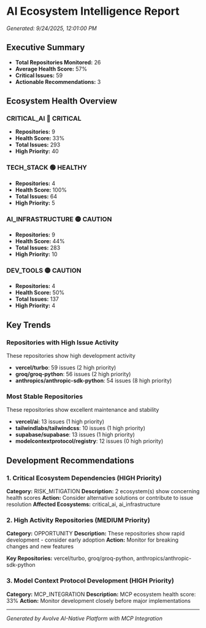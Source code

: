 # AI Ecosystem Intelligence Report
*Generated: 9/24/2025, 12:01:00 PM*

## Executive Summary
- **Total Repositories Monitored:** 26
- **Average Health Score:** 57%
- **Critical Issues:** 59
- **Actionable Recommendations:** 3

## Ecosystem Health Overview

### CRITICAL_AI 🔴 CRITICAL
- **Repositories:** 9
- **Health Score:** 33%
- **Total Issues:** 293
- **High Priority:** 40

### TECH_STACK 🟢 HEALTHY
- **Repositories:** 4
- **Health Score:** 100%
- **Total Issues:** 64
- **High Priority:** 5

### AI_INFRASTRUCTURE 🟡 CAUTION
- **Repositories:** 9
- **Health Score:** 44%
- **Total Issues:** 283
- **High Priority:** 10

### DEV_TOOLS 🟡 CAUTION
- **Repositories:** 4
- **Health Score:** 50%
- **Total Issues:** 137
- **High Priority:** 4


## Key Trends

### Repositories with High Issue Activity
These repositories show high development activity

- **vercel/turbo**: 59 issues (2 high priority)
- **groq/groq-python**: 56 issues (2 high priority)
- **anthropics/anthropic-sdk-python**: 54 issues (8 high priority)

### Most Stable Repositories
These repositories show excellent maintenance and stability

- **vercel/ai**: 13 issues (1 high priority)
- **tailwindlabs/tailwindcss**: 10 issues (1 high priority)
- **supabase/supabase**: 13 issues (1 high priority)
- **modelcontextprotocol/registry**: 12 issues (0 high priority)


## Development Recommendations

### 1. Critical Ecosystem Dependencies (HIGH Priority)
**Category:** RISK_MITIGATION
**Description:** 2 ecosystem(s) show concerning health scores
**Action:** Consider alternative solutions or contribute to issue resolution
**Affected Ecosystems:** critical_ai, ai_infrastructure


### 2. High Activity Repositories (MEDIUM Priority)
**Category:** OPPORTUNITY
**Description:** These repositories show rapid development - consider early adoption
**Action:** Monitor for breaking changes and new features

**Key Repositories:** vercel/turbo, groq/groq-python, anthropics/anthropic-sdk-python

### 3. Model Context Protocol Development (HIGH Priority)
**Category:** MCP_INTEGRATION
**Description:** MCP ecosystem health score: 33%
**Action:** Monitor development closely before major implementations




---
*Generated by Avolve AI-Native Platform with MCP Integration*

